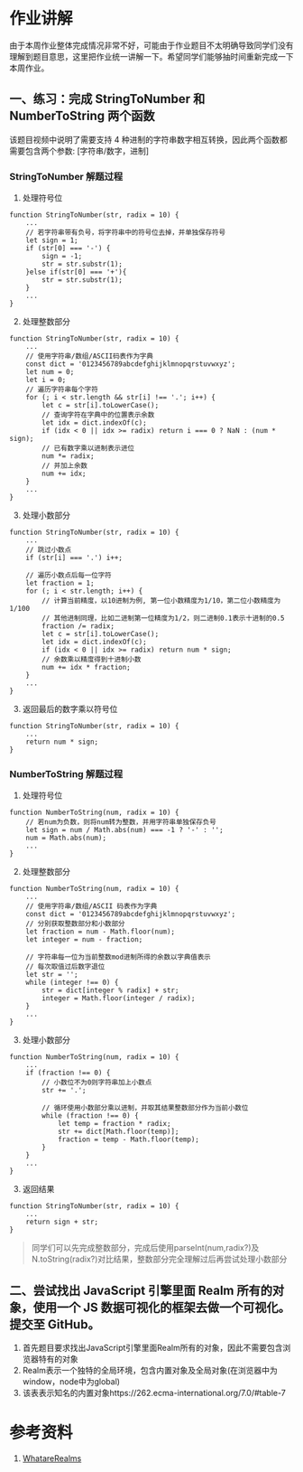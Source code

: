 # 作业讲解

由于本周作业整体完成情况非常不好，可能由于作业题目不太明确导致同学们没有理解到题目意思，这里把作业统一讲解一下。希望同学们能够抽时间重新完成一下本周作业。

## 一、练习：完成 StringToNumber 和 NumberToString 两个函数

该题目视频中说明了需要支持 4 种进制的字符串数字相互转换，因此两个函数都需要包含两个参数: [字符串/数字，进制]

### StringToNumber 解题过程

1. 处理符号位

```
function StringToNumber(str, radix = 10) {
    ...
    // 若字符串带有负号，将字符串中的符号位去掉，并单独保存符号
    let sign = 1;
    if (str[0] === '-') {
        sign = -1;
        str = str.substr(1);
    }else if(str[0] === '+'){
        str = str.substr(1);
    }
    ...
}
```

2. 处理整数部分

```
function StringToNumber(str, radix = 10) {
    ...
    // 使用字符串/数组/ASCII码表作为字典
    const dict = '0123456789abcdefghijklmnopqrstuvwxyz';
    let num = 0;
    let i = 0;
    // 遍历字符串每个字符
    for (; i < str.length && str[i] !== '.'; i++) {
        let c = str[i].toLowerCase();
        // 查询字符在字典中的位置表示余数
        let idx = dict.indexOf(c);
        if (idx < 0 || idx >= radix) return i === 0 ? NaN : (num * sign);
        // 已有数字乘以进制表示进位
        num *= radix;
        // 并加上余数
        num += idx;
    }
    ...
}
```

3. 处理小数部分

```
function StringToNumber(str, radix = 10) {
    ...
    // 跳过小数点
    if (str[i] === '.') i++;

    // 遍历小数点后每一位字符
    let fraction = 1;
    for (; i < str.length; i++) {
        // 计算当前精度，以10进制为例, 第一位小数精度为1/10，第二位小数精度为1/100
        // 其他进制同理，比如二进制第一位精度为1/2，则二进制0.1表示十进制的0.5
        fraction /= radix;
        let c = str[i].toLowerCase();
        let idx = dict.indexOf(c);
        if (idx < 0 || idx >= radix) return num * sign;
        // 余数乘以精度得到十进制小数
        num += idx * fraction;
    }
    ...
}
```

3. 返回最后的数字乘以符号位

```
function StringToNumber(str, radix = 10) {
    ...
    return num * sign;
}
```

### NumberToString 解题过程

1. 处理符号位

```
function NumberToString(num, radix = 10) {
    // 若num为负数，则将num转为整数，并用字符串单独保存负号
    let sign = num / Math.abs(num) === -1 ? '-' : '';
    num = Math.abs(num);
    ...
}
```

2. 处理整数部分

```
function NumberToString(num, radix = 10) {
    ...
    // 使用字符串/数组/ASCII 码表作为字典
    const dict = '0123456789abcdefghijklmnopqrstuvwxyz';
    // 分别获取整数部分和小数部分
    let fraction = num - Math.floor(num);
    let integer = num - fraction;

    // 字符串每一位为当前整数mod进制所得的余数以字典值表示
    // 每次取值过后数字退位
    let str = '';
    while (integer !== 0) {
        str = dict[integer % radix] + str;
        integer = Math.floor(integer / radix);
    }
    ...
}
```

3. 处理小数部分

```
function NumberToString(num, radix = 10) {
    ...
    if (fraction !== 0) {
        // 小数位不为0则字符串加上小数点
        str += '.';

        // 循环使用小数部分乘以进制，并取其结果整数部分作为当前小数位
        while (fraction !== 0) {
            let temp = fraction * radix;
            str += dict[Math.floor(temp)];
            fraction = temp - Math.floor(temp);
        }
    }
    ...
}
```

3. 返回结果

```
function StringToNumber(str, radix = 10) {
    ...
    return sign + str;
}
```

> 同学们可以先完成整数部分，完成后使用parseInt(num,radix?)及N.toString(radix?)对比结果，整数部分完全理解过后再尝试处理小数部分

## 二、尝试找出 JavaScript 引擎里面 Realm 所有的对象，使用一个 JS 数据可视化的框架去做一个可视化。提交至 GitHub。
1. 首先题目要求找出JavaScript引擎里面Realm所有的对象，因此不需要包含浏览器特有的对象
2. Realm表示一个独特的全局环境，包含内置对象及全局对象(在浏览器中为window，node中为global)
3. 该表表示知名的内置对象https://262.ecma-international.org/7.0/#table-7

# 参考资料
1. [WhatareRealms](https://github.com/tc39/proposal-realms#WhatareRealms)